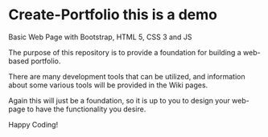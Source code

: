 # Create-Portfolio this is a demo

Basic Web Page with Bootstrap, HTML 5, CSS 3 and JS

The purpose of this repository is to provide a foundation for building a web-based portfolio.

There are many development tools that can be utilized, and information about some various tools will be provided in the Wiki pages.

Again this will just be a foundation, so it is up to you to design your web-page to have the functionality you desire.

Happy Coding!

